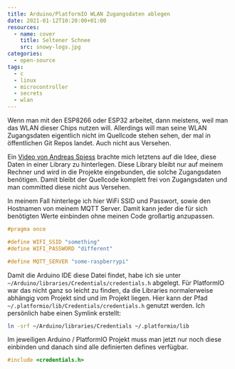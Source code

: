 ```yaml
---
title: Arduino/PlatformIO WLAN Zugangsdaten ablegen
date: 2021-01-12T10:20:00+01:00
resources:
  - name: cover
    title: Seltener Schnee
    src: snowy-logs.jpg
categories:
  - open-source
tags:
  - c
  - linux
  - microcontroller
  - secrets
  - wlan
---
```

Wenn man mit den ESP8266 oder ESP32 arbeitet, dann meistens, weil man das WLAN dieser Chips nutzen will.
Allerdings will man seine WLAN Zugangsdaten eigentlich nicht im Quellcode stehen sehen, der mal in öffentlichen Git Repos landet.
Auch nicht aus Versehen.

<!--more-->

Ein [Video von Andreas Spiess](https://www.youtube.com/watch?v=1pwqS_NUG7Q) brachte mich letztens auf die Idee, diese Daten in einer Library zu hinterlegen.
Diese Library bleibt nur auf meinem Rechner und wird in die Projekte eingebunden, die solche Zugangsdaten benötigen. Damit bleibt der Quellcode komplett frei von Zugangsdaten und man committed diese nicht aus Versehen.

In meinem Fall hinterlege ich hier WiFi SSID und Passwort, sowie den Hostnamen von meinem MQTT Server.
Damit kann jeder die für sich benötigten Werte einbinden ohne meinen Code großartig anzupassen.

```h
#pragma once

#define WIFI_SSID "something"
#define WIFI_PASSWORD "different"

#define MQTT_SERVER "some-raspberrypi"
```

Damit die Arduino IDE diese Datei findet, habe ich sie unter `~/Arduino/libraries/Credentials/credentials.h` abgelegt.
Für PlatformIO war das nicht ganz so leicht zu finden, da die Libraries normalerweise abhängig vom Projekt sind und im Projekt liegen.
Hier kann der Pfad `~/.platformio/lib/Credentials/credentials.h` genutzt werden.
Ich persönlich habe einen Symlink erstellt:

```sh
ln -srf ~/Arduino/libraries/Credentials ~/.platformio/lib
```

Im jeweiligen Arduino / PlatformIO Projekt muss man jetzt nur noch diese einbinden und danach sind alle definierten defines verfügbar.

```c
#include <credentials.h>
```
